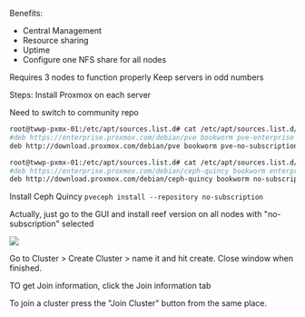 Benefits:
- Central Management
- Resource sharing
- Uptime
- Configure one NFS share for all nodes

Requires 3 nodes to function properly
Keep servers in odd numbers

Steps:
Install Proxmox on each server

Need to switch to community repo

 ```bash
root@twwp-pxmx-01:/etc/apt/sources.list.d# cat /etc/apt/sources.list.d/pve-enterprise.list
#deb https://enterprise.proxmox.com/debian/pve bookworm pve-enterprise
deb http://download.proxmox.com/debian/pve bookworm pve-no-subscription
```

```bash
root@twwp-pxmx-01:/etc/apt/sources.list.d# cat /etc/apt/sources.list.d/ceph.list
#deb https://enterprise.proxmox.com/debian/ceph-quincy bookworm enterprise
deb http://download.proxmox.com/debian/ceph-quincy bookworm no-subscription
```

Install Ceph Quincy
`pveceph install --repository no-subscription`

Actually, just go to the GUI and install reef version on all nodes with "no-subscription" selected

![](Pasted%20image%2020240821111355.png)

Go to Cluster > Create Cluster > name it and hit create. Close window when finished.

TO get Join information, click the Join information tab

To join a cluster press the "Join Cluster" button from the same place. 

